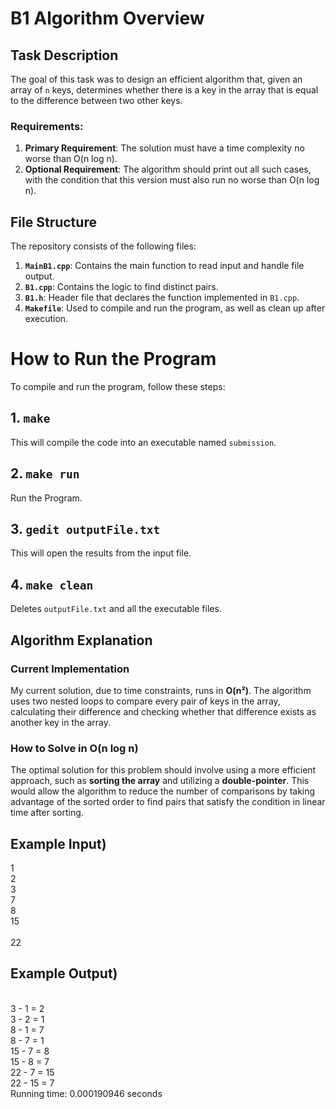 # B1 Algorithm Overview

## Task Description
The goal of this task was to design an efficient algorithm that, given an array of `n` keys, determines whether there is a key in the array that is equal to the difference between two other keys. 

### Requirements:
1. **Primary Requirement**: The solution must have a time complexity no worse than O(n log n).
2. **Optional Requirement**: The algorithm should print out all such cases, with the condition that this version must also run no worse than O(n log n).


## File Structure

The repository consists of the following files:

1. **`MainB1.cpp`**: Contains the main function to read input and handle file output.
2. **`B1.cpp`**: Contains the logic to find distinct pairs.
3. **`B1.h`**: Header file that declares the function implemented in `B1.cpp`.
4. **`Makefile`**: Used to compile and run the program, as well as clean up after execution.

# How to Run the Program

To compile and run the program, follow these steps:

## 1. `make`  
This will compile the code into an executable named `submission`.

## 2. `make run`  
Run the Program.

## 3. `gedit outputFile.txt`  
This will open the results from the input file.

## 4. `make clean`  
Deletes `outputFile.txt` and all the executable files.

## Algorithm Explanation

### Current Implementation  
My current solution, due to time constraints, runs in **O(n²)**. The algorithm uses two nested loops to compare every pair of keys in the array, calculating their difference and checking whether that difference exists as another key in the array.

### How to Solve in O(n log n)  
The optimal solution for this problem should involve using a more efficient approach, such as **sorting the array** and utilizing a **double-pointer**. This would allow the algorithm to reduce the number of comparisons by taking advantage of the sorted order to find pairs that satisfy the condition in linear time after sorting.

## Example Input)  
1<br>
2<br>
3<br>
7<br>
8<br>
15<br>
<br>
22<br>

## Example Output)  
<br>
3 - 1 = 2<br>
3 - 2 = 1<br>
8 - 1 = 7<br>
8 - 7 = 1<br>
15 - 7 = 8<br>
15 - 8 = 7<br>
22 - 7 = 15<br>
22 - 15 = 7<br>
Running time: 0.000190946 seconds

